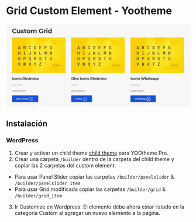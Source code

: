 # Grid Custom Element - Yootheme

![Custom Grid](https://github.com/pauloguerraf/yootheme_CustomGrid/blob/main/screenshot.jpg "Screenshot")

## Instalación

### WordPress

1. Crear y activar un child theme [child theme](https://yootheme.com/support/yootheme-pro/wordpress/child-themes) para YOOtheme Pro.
2. Crear una carpeta `/builder` dentro de la carpeta del child theme y copiar las 2 carpetas del custom element:
- Para usar Panel Slider copiar las carpetas `/builder/panelslider` & `/builder/panelslider_item`
- Para usar Grid modificada copiar las carpetas `/builder/grid` & `/builder/grid_item`
3. Ir Customize en Wordpress. El elemento debe ahora estar listado en la categoría Custom al agregar un nuevo elemento a la página.
